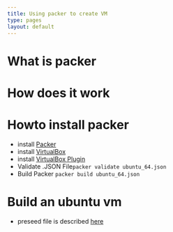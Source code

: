 ```yaml
---
title: Using packer to create VM
type: pages
layout: default
---
```


What is packer
==============

How does it work
================

Howto install packer
====================
* install [Packer](http://www.packer.io/docs/installation.html)
* install [VirtualBox](http://wiki.ubuntuusers.de/VirtualBox/Installation)
* install [VirtualBox Plugin](https://help.ubuntu.com/community/VirtualBox/GuestAdditions)
* Validate .JSON File`packer validate ubuntu_64.json`
* Build Packer `packer build ubuntu_64.json`

Build an ubuntu vm
==================
* preseed file is described [here](preseed.html)

